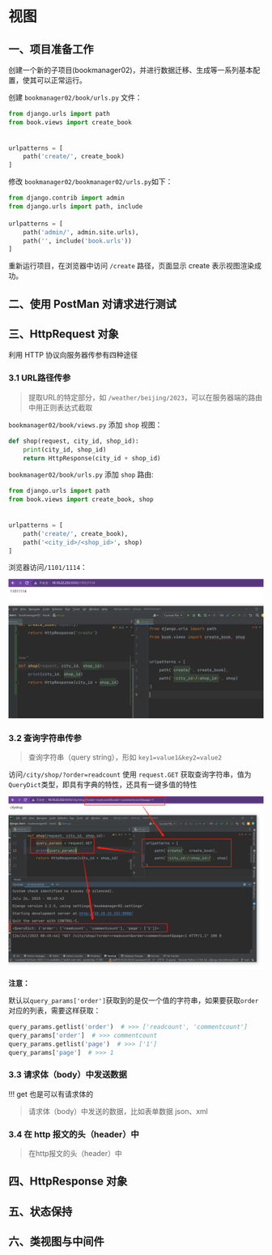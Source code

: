 # 视图

## 一、项目准备工作

创建一个新的子项目(bookmanager02)，并进行数据迁移、生成等一系列基本配置，使其可以正常运行。

创建 `bookmanager02/book/urls.py` 文件：

```python
from django.urls import path
from book.views import create_book


urlpatterns = [
    path('create/', create_book)
]

```

修改 `bookmanager02/bookmanager02/urls.py`如下：

```python
from django.contrib import admin
from django.urls import path, include

urlpatterns = [
    path('admin/', admin.site.urls),
    path('', include('book.urls'))
]
```

重新运行项目，在浏览器中访问 `/create` 路径，页面显示 create 表示视图渲染成功。



## 二、使用 PostMan 对请求进行测试

## 三、HttpRequest 对象

利用 HTTP 协议向服务器传参有四种途径

### 3.1 URL路径传参

> 提取URL的特定部分，如 `/weather/beijing/2023`，可以在服务器端的路由中用正则表达式截取

`bookmanager02/book/views.py` 添加 `shop` 视图：

```python
def shop(request, city_id, shop_id):
    print(city_id, shop_id)
    return HttpResponse(city_id + shop_id)
```

`bookmanager02/book/urls.py` 添加 `shop` 路由:

```python
from django.urls import path
from book.views import create_book, shop


urlpatterns = [
    path('create/', create_book),
    path('<city_id>/<shop_id>', shop)
]

```

浏览器访问`/1101/1114`：

<img src="../static/0028.jpg" alt="0028" style="zoom:100%;" />

### 3.2 查询字符串传参

> 查询字符串（query string），形如 `key1=value1&key2=value2`

访问`/city/shop/?order=readcount` 使用 `request.GET` 获取查询字符串，值为`QueryDict`类型，即具有字典的特性，还具有一键多值的特性

![0029.png](../static/0029.png)

**注意：**

默认以`query_params['order']`获取到的是仅一个值的字符串，如果要获取`order`对应的列表，需要这样获取：

```python
query_params.getlist('order')  # >>> ['readcount', 'commentcount']
query_params['order']  # >>> commentcount
query_params.getlist('page')  # >>> ['1']
query_params['page']  # >>> 1
```



### 3.3 请求体（body）中发送数据

!!! get 也是可以有请求体的

> 请求体（body）中发送的数据，比如表单数据 json、xml

### 3.4 在 http 报文的头（header）中

> 在http报文的头（header）中

## 四、HttpResponse 对象

## 五、状态保持

## 六、类视图与中间件